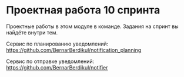 # Проектная работа 10 спринта

Проектные работы в этом модуле в команде. Задания на спринт вы найдёте внутри тем.

Сервис по планированию уведомлений:
https://github.com/BernarBerdikul/notification_planning

Сервис по отправке уведомлений:
https://github.com/BernarBerdikul/notifier
